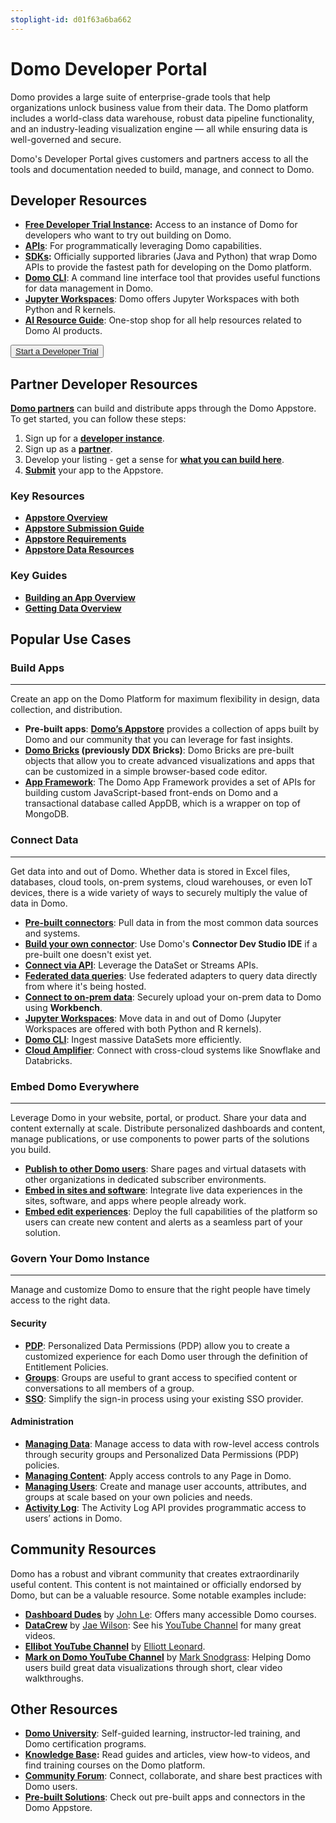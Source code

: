 ```yaml
---
stoplight-id: d01f63a6ba662
---
```


# Domo Developer Portal

Domo provides a large suite of enterprise-grade tools that help organizations unlock business value from their data. The Domo platform includes a world-class data warehouse, robust data pipeline functionality, and an industry-leading visualization engine — all while ensuring data is well-governed and secure.

Domo's Developer Portal gives customers and partners access to all the tools and documentation needed to build, manage, and connect to Domo.

## Developer Resources

- **[Free Developer Trial Instance](https://www.domo.com/start/developer):** Access to an instance of Domo for developers who want to try out building on Domo.
- **[APIs](api-authentication.md)**: For programmatically leveraging Domo capabilities.
- **[SDKs](sdks.md):** Officially supported libraries (Java and Python) that wrap Domo APIs to provide the fastest path for developing on the Domo platform.
- **[Domo CLI](https://domo-support.domo.com/s/article/360043437733?language=en_US)**: A command line interface tool that provides useful functions for data management in Domo.
- **[Jupyter Workspaces](https://domo-support.domo.com/s/article/36004740075?language=en_US)**: Domo offers Jupyter Workspaces with both Python and R kernels.
- **[AI Resource Guide](../Data-Science/overview.md)**: One-stop shop for all help resources related to Domo AI products.

<button class="domo-cta-button">
  <a href="https://www.domo.com/start/developer">Start a Developer Trial</a>
</button>

## Partner Developer Resources

**[Domo partners](https://www.domo.com/partners/overview)** can build and distribute apps through the Domo Appstore. To get started, you can follow these steps:

1. Sign up for a **[developer instance](https://www.domo.com/start/developer)**.
2. Sign up as a **[partner](https://www.domo.com/partners/overview)**.
3. Develop your listing - get a sense for **[what you can build here](../Partner-Developers/Domo-Marketplace/overview.md)**.
4. **[Submit](../Partner-Developers/Domo-Marketplace/marketplace-submission.md)** your app to the Appstore.

### Key Resources

- **[Appstore Overview](../Partner-Developers/Domo-Marketplace/overview.md)**
- **[Appstore Submission Guide](../Partner-Developers/Domo-Marketplace/marketplace-submission.md)**
- **[Appstore Requirements](../Partner-Developers/Domo-Marketplace/marketplace-requirements.md)**
- **[Appstore Data Resources](../Partner-Developers/Domo-Marketplace/marketplace-data-resources.md)**

### Key Guides

- **[Building an App Overview](../Partner-Developers/Guides/building-an-app-overview.md)**
- **[Getting Data Overview](../Partner-Developers/Guides/getting-data-overview.md)**

## Popular Use Cases

### Build Apps

---

Create an app on the Domo Platform for maximum flexibility in design, data collection, and distribution.

- **Pre-built apps**: **[Domo’s Appstore](https://www.domo.com/intelligent-apps/about-appstore)** provides a collection of apps built by Domo and our community that you can leverage for fast insights.
- **[Domo Bricks](../Apps/DDX-Bricks/Quickstart/overview.md) (previously DDX Bricks)**: Domo Bricks are pre-built objects that allow you to create advanced visualizations and apps that can be customized in a simple browser-based code editor.
- **[App Framework](../Apps/App-Framework/Welcome.md)**: The Domo App Framework provides a set of APIs for building custom JavaScript-based front-ends on Domo and a transactional database called AppDB, which is a wrapper on top of MongoDB.

### Connect Data

---

Get data into and out of Domo. Whether data is stored in Excel files, databases, cloud tools, on-prem systems, cloud warehouses, or even IoT devices, there is a wide variety of ways to securely multiply the value of data in Domo.

- **[Pre-built connectors](https://www.domo.com/appstore/apps?appType=Connector)**: Pull data in from the most common data sources and systems.
- **[Build your own connector](../Connectors/Custom-Connectors/overview.md)**: Use Domo's **Connector Dev Studio IDE** if a pre-built one doesn't exist yet.
- **[Connect via API](../Connectors/API-Data-Connection/overview.md)**: Leverage the DataSet or Streams APIs.
- **[Federated data queries](../Connectors/federated-queries.md)**: Use federated adapters to query data directly from where it's being hosted.
- **[Connect to on-prem data](../Connectors/on-premises-data.md)**: Securely upload your on-prem data to Domo using **Workbench**.
- **[Jupyter Workspaces](https://domo-support.domo.com/s/article/360047400753?language=en_US)**: Move data in and out of Domo (Jupyter Workspaces are offered with both Python and R kernels).
- **[Domo CLI](https://domo-support.domo.com/s/article/360043437733?language=en_US)**: Ingest massive DataSets more efficiently.
- **[Cloud Amplifier](https://domo-support.domo.com/s/article/4412849158167?language=en_US)**: Connect with cross-cloud systems like Snowflake and Databricks.

### Embed Domo Everywhere

---

Leverage Domo in your website, portal, or product. Share your data and content externally at scale. Distribute personalized dashboards and content, manage publications, or use components to power parts of the solutions you build.

- **[Publish to other Domo users](../Embedded-Analytics/publishing-to-other-domo-users.md)**: Share pages and virtual datasets with other organizations in dedicated subscriber environments.
- **[Embed in sites and software](../Embedded-Analytics/Embedding-in-Sites-and-Software/overview.md)**: Integrate live data experiences in the sites, software, and apps where people already work.
- **[Embed edit experiences](../Embedded-Analytics/embedded-edit-experiences.md)**: Deploy the full capabilities of the platform so users can create new content and alerts as a seamless part of your solution.

### Govern Your Domo Instance

---

Manage and customize Domo to ensure that the right people have timely access to the right data.

#### Security

- **[PDP](../Governance/pdp.md)**: Personalized Data Permissions (PDP) allow you to create a customized experience for each Domo user through the definition of Entitlement Policies.
- **[Groups](../Governance/security.md)**: Groups are useful to grant access to specified content or conversations to all members of a group.
- **[SSO](../Governance/sso.md)**: Simplify the sign-in process using your existing SSO provider.

#### Administration

- **[Managing Data](../Governance/data-management.md)**: Manage access to data with row-level access controls through security groups and Personalized Data Permissions (PDP) policies.
- **[Managing Content](../Governance/content-management.md)**: Apply access controls to any Page in Domo.
- **[Managing Users](../Governance/user-management.md)**: Create and manage user accounts, attributes, and groups at scale based on your own policies and needs.
- **[Activity Log](../Governance/activity-log.md)**: The Activity Log API provides programmatic access to users’ actions in Domo.

## Community Resources

Domo has a robust and vibrant community that creates extraordinarily useful content. This content is not maintained or officially endorsed by Domo, but can be a valuable resource. Some notable examples include:

- **[Dashboard Dudes](https://www.dashboarddudes.com/)** by [John Le](https://www.linkedin.com/in/thejohnle/): Offers many accessible Domo courses.
- **[DataCrew](https://datacrew.circle.so/home)** by [Jae Wilson](https://www.linkedin.com/in/jaewor/): See his [YouTube Channel](https://www.youtube.com/channel/UCpnWmFCBWyqBMJlw6ZxNokQ) for many great videos.
- **[Ellibot YouTube Channel](https://www.youtube.com/@ellibot)** by [Elliott Leonard](https://www.linkedin.com/in/elliott-leonard-salesforce/).
- **[Mark on Domo YouTube Channel](https://www.youtube.com/@MarkOnDomo)** by [Mark Snodgrass](https://www.linkedin.com/in/mark-snodgrass-bab17968/): Helping Domo users build great data visualizations through short, clear video walkthroughs.

## Other Resources

- **[Domo University](https://www.domo.com/university)**: Self-guided learning, instructor-led training, and Domo certification programs.
- **[Knowledge Base](https://www.domo.com/help-center):** Read guides and articles, view how-to videos, and find training courses on the Domo platform.
- **[Community Forum](https://community-forums.domo.com/main)**: Connect, collaborate, and share best practices with Domo users.
- **[Pre-built Solutions](http://www.domo.com/appstore)**: Check out pre-built apps and connectors in the Domo Appstore.
